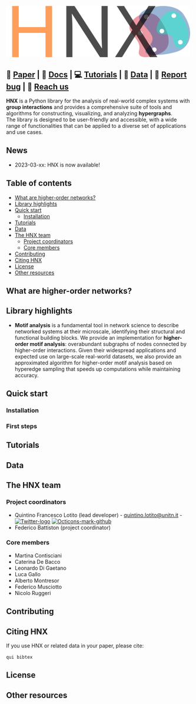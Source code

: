<img src="logo/logo.svg" width="500" title="HNX logo">

:page_facing_up: **[Paper]()** | :paperclip: **[Docs]()** | :computer: **[Tutorials]()** | :floppy_disk: **[Data]()** | :bug: **[Report bug]()** | :email: **[Reach us]()**
-----


**HNX** is a Python library for the analysis of real-world complex systems with **group interactions** and provides a comprehensive suite of tools and algorithms for constructing, visualizing, and analyzing **hypergraphs**. <br> The library is designed to be user-friendly and accessible, with a wide range of functionalities that can be applied to a diverse set of applications and use cases.

## News
   * 2023-03-xx: HNX is now available!

## Table of contents
- [What are higher-order networks?](#what-are-higher-order-networks)
- [Library highlights](#library-highlights)
- [Quick start](#quick-start)
  * [Installation](#installation)
- [Tutorials](#tutorials)
- [Data](#data)
- [The HNX team](#the-hnx-team)
  * [Project coordinators](#project-coordinators)
  * [Core members](#core-members)
- [Contributing](#contributing)
- [Citing HNX](#citing-hnx)
- [License](#license)
- [Other resources](#other-resources)

## What are higher-order networks?

## Library highlights
   * **Motif analysis** is a fundamental tool in network science to describe networked systems at their microscale, identifying their structural and functional building blocks. We provide an implementation for **higher-order motif analysis**: overabundant subgraphs of nodes connected by higher-order interactions. Given their widespread applications and expected use on large-scale real-world datasets, we also provide an approximated algorithm for higher-order motif analysis based on hyperedge sampling that speeds up computations while maintaining accuracy.

## Quick start

### Installation

### First steps

## Tutorials

## Data

## The HNX team

### Project coordinators
* Quintino Francesco Lotito (lead developer) - quintino.lotito@unitn.it - <a title="Twitter, Apache License 2.0 &lt;http://www.apache.org/licenses/LICENSE-2.0&gt;, via Wikimedia Commons" href="https://twitter.com/FraLotito"><img width="16" alt="Twitter-logo" src="https://upload.wikimedia.org/wikipedia/commons/thumb/4/4f/Twitter-logo.svg/512px-Twitter-logo.svg.png"></a> <a title="GitHub, MIT &lt;http://opensource.org/licenses/mit-license.php&gt;, via Wikimedia Commons" href="[https://commons.wikimedia.org/wiki/File:Octicons-mark-github.svg](https://github.com/FraLotito)"><img width="16" alt="Octicons-mark-github" src="https://upload.wikimedia.org/wikipedia/commons/thumb/9/91/Octicons-mark-github.svg/512px-Octicons-mark-github.svg.png"></a>
* Federico Battiston (project coordinator)

### Core members
* Martina Contisciani
* Caterina De Bacco
* Leonardo Di Gaetano
* Luca Gallo 
* Alberto Montresor
* Federico Musciotto
* Nicolo Ruggeri

## Contributing

## Citing HNX
If you use HNX or related data in your paper, please cite:

```
qui bibtex
```

## License

## Other resources
